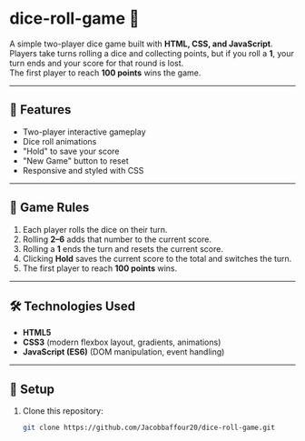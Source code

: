 # dice-roll-game 🎲 

A simple two-player dice game built with **HTML, CSS, and JavaScript**.  
Players take turns rolling a dice and collecting points, but if you roll a **1**, your turn ends and your score for that round is lost.  
The first player to reach **100 points** wins the game.

---

## 🚀 Features
- Two-player interactive gameplay  
- Dice roll animations  
- "Hold" to save your score  
- "New Game" button to reset  
- Responsive and styled with CSS  

---

## 📖 Game Rules
1. Each player rolls the dice on their turn.  
2. Rolling **2–6** adds that number to the current score.  
3. Rolling a **1** ends the turn and resets the current score.  
4. Clicking **Hold** saves the current score to the total and switches the turn.  
5. The first player to reach **100 points** wins.  

---

## 🛠️ Technologies Used
- **HTML5**  
- **CSS3** (modern flexbox layout, gradients, animations)  
- **JavaScript (ES6)** (DOM manipulation, event handling)  

---

## 📂 Setup
1. Clone this repository:
   ```bash
   git clone https://github.com/Jacobbaffour20/dice-roll-game.git
